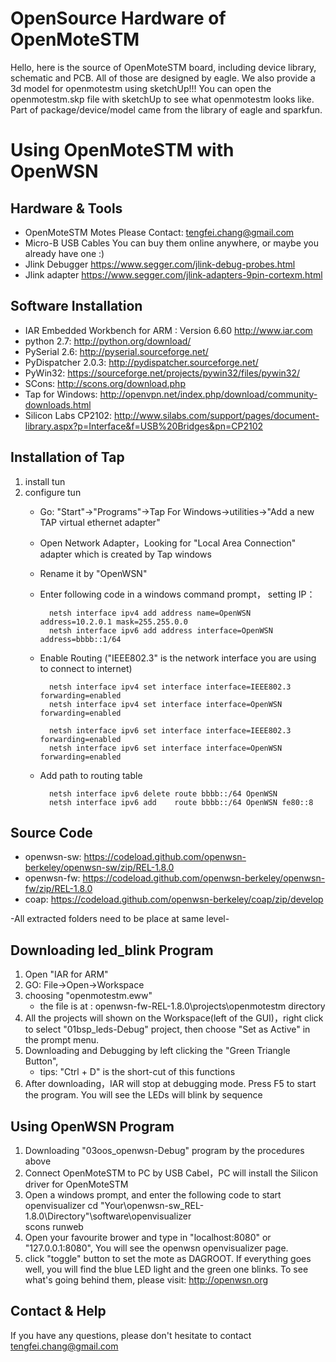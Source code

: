 OpenSource Hardware of OpenMoteSTM
====================================================

Hello, here is the source of OpenMoteSTM board, including device library, schematic and PCB. All of those are designed by eagle. We also provide a 3d model for openmotestm using sketchUp!!! You can open the openmotestm.skp file with sketchUp to see what openmotestm looks like. Part of package/device/model came from the library of eagle and sparkfun. 

Using OpenMoteSTM with OpenWSN
====================================================

Hardware & Tools
----------------------------------------------------

* OpenMoteSTM Motes         Please Contact: tengfei.chang@gmail.com
* Micro-B USB Cables        You can buy them online anywhere, or maybe you already have one :)
* Jlink Debugger            https://www.segger.com/jlink-debug-probes.html
* Jlink adapter             https://www.segger.com/jlink-adapters-9pin-cortexm.html

Software Installation
----------------------------------------------------

* IAR Embedded Workbench for ARM : Version 6.60     http://www.iar.com
* python 2.7:               http://python.org/download/
* PySerial 2.6:             http://pyserial.sourceforge.net/
* PyDispatcher 2.0.3:       http://pydispatcher.sourceforge.net/
* PyWin32:                  https://sourceforge.net/projects/pywin32/files/pywin32/
* SCons:                    http://scons.org/download.php
* Tap for Windows:          http://openvpn.net/index.php/download/community-downloads.html
* Silicon Labs CP2102:      http://www.silabs.com/support/pages/document-library.aspx?p=Interface&f=USB%20Bridges&pn=CP2102

Installation of Tap
----------------------------------------------------
1. install tun
2. configure tun
    * Go: "Start"->"Programs"->Tap For Windows->utilities->"Add a new TAP virtual ethernet adapter" 
    * Open Network Adapter，Looking for "Local Area Connection" adapter which is created by Tap windows
    * Rename it by "OpenWSN"
    * Enter following code in a windows command prompt， setting IP：
    
            netsh interface ipv4 add address name=OpenWSN address=10.2.0.1 mask=255.255.0.0
            netsh interface ipv6 add address interface=OpenWSN address=bbbb::1/64   
    
    * Enable Routing ("IEEE802.3" is the network interface you are using to connect to internet)

            netsh interface ipv4 set interface interface=IEEE802.3 forwarding=enabled
            netsh interface ipv4 set interface interface=OpenWSN forwarding=enabled

            netsh interface ipv6 set interface interface=IEEE802.3 forwarding=enabled
            netsh interface ipv6 set interface interface=OpenWSN forwarding=enabled
    
    * Add path to routing table

            netsh interface ipv6 delete route bbbb::/64 OpenWSN
            netsh interface ipv6 add    route bbbb::/64 OpenWSN fe80::8
    

Source Code
-----------------------------------------------------
* openwsn-sw:               https://codeload.github.com/openwsn-berkeley/openwsn-sw/zip/REL-1.8.0
* openwsn-fw:               https://codeload.github.com/openwsn-berkeley/openwsn-fw/zip/REL-1.8.0
* coap:                     https://codeload.github.com/openwsn-berkeley/coap/zip/develop

-All extracted folders need to be place at same level-


Downloading led_blink Program
-----------------------------------------------------
1. Open "IAR for ARM"
2. GO: File->Open->Workspace
3. choosing "openmotestm.eww"
    * the file is at : openwsn-fw-REL-1.8.0\projects\openmotestm directory
4. All the projects will shown on the Workspace(left of the GUI)，right click to select "01bsp_leds-Debug" project, then choose "Set as Active" in the prompt menu.    
5. Downloading and Debugging by left clicking the "Green Triangle Button",
    * tips: "Ctrl + D" is the short-cut of this functions
6. After downloading，IAR will stop at debugging mode. Press F5 to start the program. You will see the LEDs will blink by sequence

Using OpenWSN Program
-----------------------------------------------------
1. Downloading "03oos_openwsn-Debug" program by the procedures above
2. Connect OpenMoteSTM to PC by USB Cabel，PC will install the Silicon driver for OpenMoteSTM
3. Open a windows prompt, and enter the following code to start openvisualizer
        cd "Your\openwsn-sw_REL-1.8.0\Directory"\software\openvisualizer\
        scons runweb
3. Open your favourite brower and type in "localhost:8080" or "127.0.0.1:8080", You will see the openwsn openvisualizer page.
4. click "toggle" button to set the mote as DAGROOT. If everything goes well, you will find the blue LED light and the green one blinks. To see what's going behind them, please visit: http://openwsn.org

Contact & Help
-----------------------------------------------------
If you have any questions, please don't hesitate to contact tengfei.chang@gmail.com
